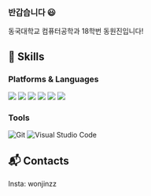 ### 반갑습니다 😃
동국대학교 컴퓨터공학과 18학번 동원진입니다!

## 💪 Skills
### Platforms & Languages
<p align="left">
<img src="https://img.shields.io/badge/CSS3-1572B6?style=for-the-square&logo=CSS3&logoColor=white"/>
<img src="https://img.shields.io/badge/Node.js-339933?style=for-the-square&logo=Node.js&logoColor=white"/>
<img src="https://img.shields.io/badge/C++-00599C?style=for-the-square&logo=c%2B%2B&logoColor=white"/>
<img src="https://img.shields.io/badge/python-3776AB?style=for-the-square&logo=python&logoColor=white">
<img src="https://img.shields.io/badge/javascript-F7DF1E?style=for-the-square&logo=javascript&logoColor=black">
<img src="https://img.shields.io/badge/mysql-4479A1?style=for-the-square&logo=mysql&logoColor=white">


### Tools
![Git](https://img.shields.io/badge/Git-F05032.svg?&style=for-the-square&logo=Git&logoColor=white)
![Visual Studio Code](https://img.shields.io/badge/Visual%20Studio%20Code-007ACC.svg?&style=for-the-square&logo=Visual%20Studio%20Code&logoColor=white)
  
## 📬 Contacts
Insta: wonjinzz

<!--
**wonjinzz/wonjinzz** is a ✨ _special_ ✨ repository because its `README.md` (this file) appears on your GitHub profile.

Here are some ideas to get you started:

- 🔭 I’m currently working on ...
- 🌱 I’m currently learning ...
- 👯 I’m looking to collaborate on ...
- 🤔 I’m looking for help with ...
- 💬 Ask me about ...
- 📫 How to reach me: ...
- 😄 Pronouns: ...
- ⚡ Fun fact: ...
-->

